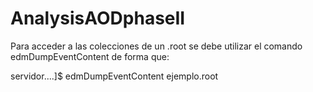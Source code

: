 # AnalysisAODphaseII


Para acceder a las colecciones de un .root se debe utilizar el comando edmDumpEventContent de forma que:


servidor....]$ edmDumpEventContent ejemplo.root 
